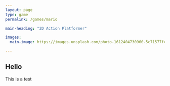 ```yaml
---
layout: page
type: game
permalink: /games/mario

main-heading: "2D Action Platformer"

images:
  main-image: https://images.unsplash.com/photo-1612404730960-5c71577fca11?ixid=MnwxMjA3fDB8MHxwaG90by1wYWdlfHx8fGVufDB8fHx8&ixlib=rb-1.2.1&auto=format&fit=crop&w=700&q=80

---
```

## Hello
This is a test